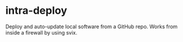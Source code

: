# intra-deploy
Deploy and auto-update local software from a GitHub repo. Works from inside a firewall by using svix.

